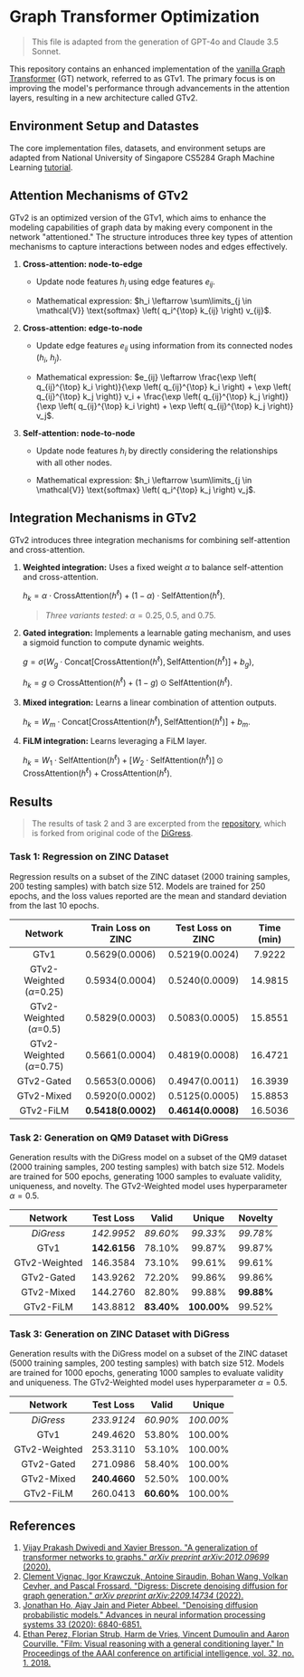 # Graph Transformer Optimization

> This file is adapted from the generation of GPT-4o and Claude 3.5 Sonnet.

This repository contains an enhanced implementation of the [vanilla Graph Transformer](https://arxiv.org/abs/2012.09699) (GT) network, referred to as GTv1. The primary focus is on improving the model's performance through advancements in the attention layers, resulting in a new architecture called GTv2.



## Environment Setup and Datastes

The core implementation files, datasets, and environment setups are adapted from National University of Singapore CS5284 Graph Machine Learning [tutorial](https://github.com/xbresson/CS5284_2024/tree/main).



## Attention Mechanisms of GTv2

GTv2 is an optimized version of the GTv1, which aims to enhance the modeling capabilities of graph data by making every component in the network "attentioned." The structure introduces three key types of attention mechanisms to capture interactions between nodes and edges effectively.

1. **Cross-attention: node-to-edge**
   - Update node features $h_i$ using edge features $e_{ij}$.
   
   - Mathematical expression: $h_i \leftarrow \sum\limits_{j \in \mathcal{V}} \text{softmax} \left( q_i^{\top} k_{ij} \right) v_{ij}$.
   
2. **Cross-attention: edge-to-node**
   - Update edge features $e_{ij}$ using information from its connected nodes ($h_i$, $h_j$).
   
   - Mathematical expression: $e_{ij} \leftarrow \frac{\exp \left( q_{ij}^{\top} k_i \right)}{\exp \left( q_{ij}^{\top} k_i \right) + \exp \left( q_{ij}^{\top} k_j \right)} v_i + \frac{\exp \left( q_{ij}^{\top} k_j \right)}{\exp \left( q_{ij}^{\top} k_i \right) + \exp \left( q_{ij}^{\top} k_j \right)} v_j$.
   
3. **Self-attention: node-to-node**
   - Update node features $h_i$ by directly considering the relationships with all other nodes.
   
   - Mathematical expression: $h_i \leftarrow \sum\limits_{j \in \mathcal{V}} \text{softmax} \left( q_i^{\top} k_j \right) v_j$.



## Integration Mechanisms in GTv2

GTv2 introduces three integration mechanisms for combining self-attention and cross-attention.

1. **Weighted integration:** Uses a fixed weight $\alpha$ to balance self-attention and cross-attention.
   
   $h_k = \alpha \cdot \text{CrossAttention}(h^{\ell}) + (1 - \alpha) \cdot \text{SelfAttention}(h^{\ell})$.
   
   > *Three variants tested*: $\alpha = 0.25, 0.5,$ and $0.75$.

2. **Gated integration:** Implements a learnable gating mechanism, and uses a sigmoid function to compute dynamic weights.

   $g = \sigma \left( W_g \cdot \text{Concat}[\text{CrossAttention}(h^{\ell}), \text{SelfAttention}(h^{\ell})] + b_g \right)$,
   
   $h_k = g \odot \text{CrossAttention}(h^{\ell}) + (1 - g) \odot \text{SelfAttention}(h^{\ell})$.

3. **Mixed integration:** Learns a linear combination of attention outputs.
   
   $h_k = W_m \cdot \text{Concat}[\text{CrossAttention}(h^{\ell}), \text{SelfAttention}(h^{\ell})] + b_m$.


4. **FiLM integration:** Learns leveraging a FiLM layer.
   
   $h_k = W_1 \cdot \text{SelfAttention}(h^{\ell}) + \lbrack W_2 \cdot \text{SelfAttention}(h^{\ell}) \rbrack \odot \text{CrossAttention}(h^{\ell}) + \text{CrossAttention}(h^{\ell})$.



## Results


> The results of task 2 and 3 are excerpted from the [repository](https://github.com/Klasnov/DiGress), which is forked from original code of the [DiGress](https://github.com/cvignac/DiGress).


### Task 1: Regression on ZINC Dataset

Regression results on a subset of the ZINC dataset (2000 training samples, 200 testing samples) with batch size 512. Models are trained for 250 epochs, and the loss values reported are the mean and standard deviation from the last 10 epochs.

|             Network             | Train Loss on ZINC | Test Loss on ZINC  | Time (min) |
| :-----------------------------: | :----------------: | :----------------: | :--------: |
|              GTv1              |   0.5629(0.0006)   |  0.5219(0.0024)   |   7.9222   |
| GTv2-Weighted ($\alpha$=0.25) |   0.5934(0.0004)   |  0.5240(0.0009)   |  14.9815   |
| GTv2-Weighted ($\alpha$=0.5) |   0.5829(0.0003)   |  0.5083(0.0005)   |  15.8551   |
| GTv2-Weighted ($\alpha$=0.75) |   0.5661(0.0004)   |  0.4819(0.0008)   |  16.4721   |
|          GTv2-Gated          |   0.5653(0.0006)   |  0.4947(0.0011)   |  16.3939   |
|          GTv2-Mixed          |   0.5920(0.0002)   |  0.5125(0.0005)   |  15.8853   |
|          GTv2-FiLM          |   **0.5418(0.0002)**   | **0.4614(0.0008)** |  16.5036   |



### Task 2: Generation on QM9 Dataset with DiGress

Generation results with the DiGress model on a subset of the QM9 dataset (2000 training samples, 200 testing samples) with batch size 512. Models are trained for 500 epochs, generating 1000 samples to evaluate validity, uniqueness, and novelty. The GTv2-Weighted model uses hyperparameter $\alpha = 0.5$.

|     Network      | Test Loss | Valid | Unique | Novelty |
| :--------------: | :---------------: | :--------: | :--------------: | :--------------: |
| *DiGress* | *142.9952* | *89.60%* | *99.33%* | *99.78%* |
| GTv1 | **142.6156** | 78.10% | 99.87% | 99.87% |
| GTv2-Weighted | 146.3584 | 73.10% | 99.61% | 99.61% |
|  GTv2-Gated  | 143.9262 | 72.20% | 99.86% | 99.86% |
|  GTv2-Mixed  | 144.2760 | 82.80% | 99.88% | **99.88%** |
|   GTv2-FiLM   | 143.8812 | **83.40%** | **100.00%** | 99.52% |



### Task 3: Generation on ZINC Dataset with DiGress

Generation results with the DiGress model on a subset of the ZINC dataset (5000 training samples, 200 testing samples) with batch size 512. Models are trained for 1000 epochs, generating 1000 samples to evaluate validity and uniqueness. The GTv2-Weighted model uses hyperparameter $\alpha = 0.5$.

|     Network      | Test Loss | Valid | Unique |
| :--------------: | :---------------: | :--------: | :--------------: |
| *DiGress* | *233.9124* | *60.90%* | *100.00%* |
| GTv1 | 249.4620 | 53.80% | 100.00% |
| GTv2-Weighted | 253.3110 | 53.10% | 100.00% |
|  GTv2-Gated  | 271.0986 | 58.40% | 100.00% |
|  GTv2-Mixed  | **240.4660** | 52.50% | 100.00% |
|   GTv2-FiLM   | 260.0413 | **60.60%** | 100.00% |



## References

1. [Vijay Prakash Dwivedi and Xavier Bresson. "A generalization of transformer networks to graphs." *arXiv preprint arXiv:2012.09699* (2020).](https://arxiv.org/abs/2012.09699)
2. [Clement Vignac, Igor Krawczuk, Antoine Siraudin, Bohan Wang, Volkan Cevher, and Pascal Frossard. "Digress: Discrete denoising diffusion for graph generation." *arXiv preprint arXiv:2209.14734* (2022).](https://arxiv.org/abs/2209.14734)
3. [Jonathan Ho, Ajay Jain and Pieter Abbeel. "Denoising diffusion probabilistic models." Advances in neural information processing systems 33 (2020): 6840-6851.](https://proceedings.neurips.cc/paper/2020/hash/4c5bcfec8584af0d967f1ab10179ca4b-Abstract.html)
4. [Ethan Perez, Florian Strub, Harm de Vries, Vincent Dumoulin and Aaron Courville. "Film: Visual reasoning with a general conditioning layer." In Proceedings of the AAAI conference on artificial intelligence, vol. 32, no. 1. 2018.](https://ojs.aaai.org/index.php/AAAI/article/view/11671)
